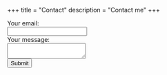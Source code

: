 +++
title = "Contact"
description = "Contact me"
+++

<form action="https://formspree.io/f/mbjqeyww method="POST">
  <div class="field">
    <label class="label">Your email:</label>
    <div class="control">
      <input class="input" type="email" name="_replyto" required>
    </div>
  </div>
  <div class="field">
    <label class="label">Your message:</label>
    <div class="control">
      <textarea class="textarea" name="message" required></textarea>
    </div>
  </div>
  <div class="field is-grouped">
    <div class="control">
      <button class="button is-primary" type="submit">Submit</button>
    </div>
  </div>
</form>